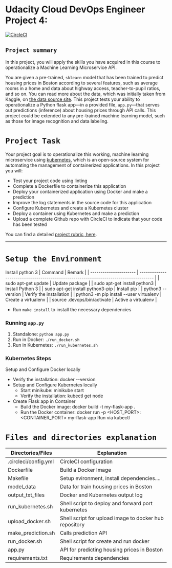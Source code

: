 # Udacity Cloud DevOps Engineer Project 4:
[![CircleCI](https://circleci.com/gh/xuanduy0501/udacity_project4.svg?style=svg)](https://github.com/xuanduy0501/udacity_project4)
## `Project summary`

In this project, you will apply the skills you have acquired in this course to operationalize a Machine Learning Microservice API.

You are given a pre-trained, `sklearn` model that has been trained to predict housing prices in Boston according to several features, such as average rooms in a home and data about highway access, teacher-to-pupil ratios, and so on. You can read more about the data, which was initially taken from Kaggle, on [the data source site](https://www.kaggle.com/c/boston-housing). This project tests your ability to operationalize a Python flask app—in a provided file, `app.py`—that serves out predictions (inference) about housing prices through API calls. This project could be extended to any pre-trained machine learning model, such as those for image recognition and data labeling.

# `Project Task`

Your project goal is to operationalize this working, machine learning microservice using [kubernetes](https://kubernetes.io/), which is an open-source system for automating the management of containerized applications. In this project you will:
* Test your project code using linting
* Complete a Dockerfile to containerize this application
* Deploy your containerized application using Docker and make a prediction
* Improve the log statements in the source code for this application
* Configure Kubernetes and create a Kubernetes cluster
* Deploy a container using Kubernetes and make a prediction
* Upload a complete Github repo with CircleCI to indicate that your code has been tested

You can find a detailed [project rubric, here](https://review.udacity.com/#!/rubrics/2576/view).

---

# `Setup the Environment`

 Install python 3
| Command        | Remark |
| ---------------------- | ------------------------------------------------------------------------------------- |
| sudo apt-get update    | Update package |
| sudo apt-get install python3   | Install Python 3 |
| sudo apt-get install python3-pip    |  Install pip |
| python3 --version    | Verify the installation |
| python3 -m pip install --user virtualenv   | Create a virtualenv |
| source .devops/bin/activate | Active a virtualenv |

- Run `make install` to install the necessary dependencies

### Running `app.py`

1. Standalone: `python app.py`
2. Run in Docker: `./run_docker.sh`
3. Run in Kubernetes: `./run_kubernetes.sh`

### Kubernetes Steps

Setup and Configure Docker locally
- Verify the installation: docker --version
- Setup and Configure Kubernetes locally
  - Start minikube: minikube start
  - Verify the installation: kubectl get node
- Create Flask app in Container
  - Build the Docker image: docker build -t my-flask-app .
  - Run the Docker container: docker run -p <HOST_PORT>:<CONTAINER_PORT> my-flask-app
Run via kubectl
# `Files and directories explanation`

| Directories/Files        | Explanation |
| ---------------------- | ------------------------------------------------------------------------------------- |
| .circleci/config.yml | CircleCI configuration    |
| Dockerfile           | Build a Docker Image    |
| Makefile             | Setup evironment, install dependencies.... |
| model_data           | Data for train housing prices in Boston  |
| output_txt_files     | Docker and Kubernetes output log   |
| run_kubernetes.sh    | Shell script to deploy and forward port kubernetes   |
| upload_docker.sh     | Shell script for upload image to docker hub repository   |
| make_prediction.sh   | Calls prediction API     |
| run_docker.sh        | Shell script for create and run docker  |
| app.py               | API for predicting housing prices in Boston   |
| requirements.txt     | Requirements dependencies   |